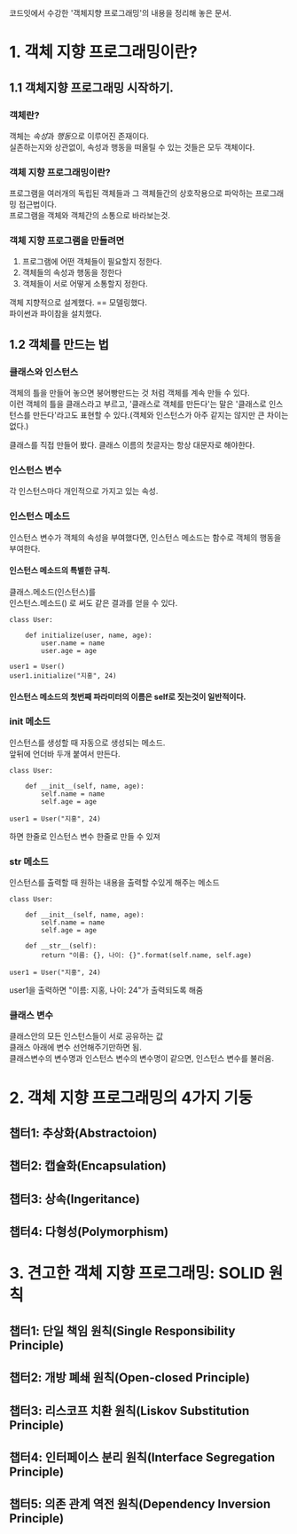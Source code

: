 코드잇에서 수강한 '객체지향 프로그래밍'의 내용을 정리해 놓은 문서. 

# 1. 객체 지향 프로그래밍이란?
## 1.1 객체지향 프로그래밍 시작하기.
### 객체란?  
객체는 *속성*과 *행동*으로 이루어진 존재이다.  
실존하는지와 상관없이, 속성과 행동을 떠올릴 수 있는 것들은 모두 객체이다.  

### 객체 지향 프로그래밍이란?  
프로그램을 여러개의 독립된 객체들과 그 객체들간의 상호작용으로 파악하는 프로그래밍 접근법이다.  
프로그램을 객체와 객체간의 소통으로 바라보는것.  

### 객체 지향 프로그램을 만들려면  
1. 프로그램에 어떤 객체들이 필요할지 정한다.
1. 객체들의 속성과 행동을 정한다
4. 객체들이 서로 어떻게 소통할지 정한다.

객체 지향적으로 설계했다. == 모델링했다.  
파이썬과 파이참을 설치했다.  

## 1.2 객체를 만드는 법
### 클래스와 인스턴스  
객체의 틀을 만들어 놓으면 붕어빵만드는 것 처럼 객체를 계속 만들 수 있다.  
이런 객체의 틀을 클래스라고 부르고, '클래스로 객체를 만든다'는 말은 '클래스로 인스턴스를 만든다'라고도 표현할 수 있다.(객체와 인스턴스가 아주 같지는 않지만 큰 차이는 없다.)  

클래스를 직접 만들어 봤다.
클래스 이름의 첫글자는 항상 대문자로 해야한다.  

### 인스턴스 변수  
각 인스턴스마다 개인적으로 가지고 있는 속성.  

### 인스턴스 메소드
인스턴스 변수가 객체의 속성을 부여했다면, 인스턴스 메소드는 함수로 객체의 행동을 부여한다.  

#### 인스턴스 메소드의 특별한 규칙.
클래스.메소드(인스턴스)를  
인스턴스.메소드() 로 써도 같은 결과를 얻을 수 있다.  

    class User:

        def initialize(user, name, age):
            user.name = name
            user.age = age
    
    user1 = User()
    user1.initialize("지홍", 24)

#### 인스턴스 메소드의 첫번째 파라미터의 이름은 self로 짓는것이 일반적이다.  

### __init__ 메소드  
인스턴스를 생성할 때 자동으로 생성되는 메소드.  
앞뒤에 언더바 두개 붙여서 만든다.  

    class User:
    
        def __init__(self, name, age):
            self.name = name
            self.age = age
    
    user1 = User("지홍", 24)
하면 한줄로 인스턴스 변수 한줄로 만들 수 있져  
### __str__ 메소드  
인스턴스를 출력할 때 원하는 내용을 출력할 수있게 해주는 메소드  

    class User:
    
        def __init__(self, name, age):
            self.name = name
            self.age = age
            
        def __str__(self):
            return "이름: {}, 나이: {}".format(self.name, self.age)
            
    user1 = User("지홍", 24)

user1을 출력하면 "이름: 지홍, 나이: 24"가 출력되도록 해줌  

### 클래스 변수
클래스안의 모든 인스턴스들이 서로 공유하는 값  
클래스 아래에 변수 선언해주기만하면 됨.  
클래스변수의 변수명과 인스턴스 변수의 변수명이 같으면, 인스턴스 변수를 불러옴.  

# 2. 객체 지향 프로그래밍의 4가지 기둥
## 챕터1: 추상화(Abstractoion)
## 챕터2: 캡슐화(Encapsulation)
## 챕터3: 상속(Ingeritance)
## 챕터4: 다형성(Polymorphism)


# 3. 견고한 객체 지향 프로그래밍: SOLID 원칙
## 챕터1: 단일 책임 원칙(Single Responsibility Principle)
## 챕터2: 개방 폐쇄 원칙(Open-closed Principle)
## 챕터3: 리스코프 치환 원칙(Liskov Substitution Principle)
## 챕터4: 인터페이스 분리 원칙(Interface Segregation Principle)
## 챕터5: 의존 관계 역전 원칙(Dependency Inversion Principle)
